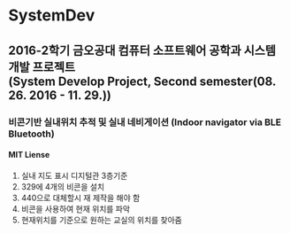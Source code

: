 # SystemDev

## 2016-2학기 금오공대 컴퓨터 소프트웨어 공학과 시스템 개발 프로젝트 <br>(System Develop Project, Second semester(08. 26. 2016 - 11. 29.))
### 비콘기반 실내위치 추적 및 실내 네비게이션 (Indoor navigator via BLE Bluetooth)
#### MIT Liense
1. 실내 지도 표시 디지털관 3층기준
2. 329에 4개의 비콘을 설치
3. 440으로 대체할시 재 제작을 해야 함
4. 비콘을 사용하여 현재 위치를 파악
5. 현재위치를 기준으로 원하는 교실의 위치를 찾아줌
